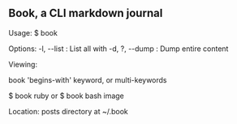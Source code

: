 ## Book, a CLI markdown journal

Usage: 
$ book 

Options: 
-l, --list : List all with
-d, ?, --dump : Dump entire content

Viewing:

book 'begins-with' keyword, or multi-keywords

$ book ruby
  or
$ book bash image
  
Location:
posts directory at ~/.book
